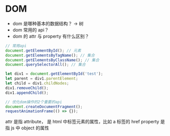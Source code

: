 # DOM

- dom 是哪种基本的数据结构？ -> 树
- dom 常用的 api？
- dom 的 attr 与 property 有什么区别？

```js
// 常用api
document.getElementById(); // 元素
document.getElementsByTagName(); // 集合
document.getElementsByClassName(); // 集合
document.querySelectorAll(); // 集合

let div1 = document.getElementById('test');
let parent = div1.parentElement;
let child = div1.childNodes;
div1.removeChild();
div1.appendChild();

// 优化dom操作的2个重要的api
document.createDocumentFragment();
requestAnimationFrame(() => {});
```

attr 是指 attribute， 是 html 中标签元素的属性，比如 a 标签的 href
property 是指 js 中 object 的属性

